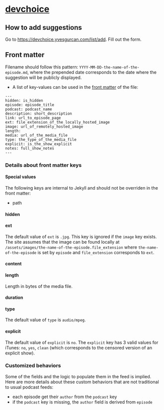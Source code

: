 # [devchoice](https://devchoice.yvesgurcan.com)

## How to add suggestions

Go to <https://devchoice.yvesgurcan.com/list/add>. Fill out the form.

## Front matter

Filename should follow this pattern: `YYYY-MM-DD-the-name-of-the-episode.md`, where the prepended date corresponds to the date where the suggestion will be publicly displayed.

* A list of key-values can be used in the [front matter](https://jekyllrb.com/docs/frontmatter/) of the file:
```
---
hidden: is_hidden
episode: episode_title
podcast: podcast_name
description: short_description
link: url_to_episode_page
ext: file_extension_of_the_locally_hosted_image
image: url_of_remotely_hosted_image
length: 
media: url_of_the_media_file
type: the_type_of_the_media_file
explicit: is_the_show_explicit
notes: full_show_notes
---
```

### Details about front matter keys

#### Special values

The following keys are internal to Jekyll and should not be overriden in the front matter:
* path

#### hidden



#### ext
The default value of `ext` is `.jpg`.
This key is ignored if the `image` key exists.
The site assumes that the image can be found locally at `/assets/images/the-name-of-the-episode.file_extension` where `the-name-of-the-episode` is set by `episode` and `file_extension` corresponds to `ext`.

#### content

#### length

Length in bytes of the media file.

#### duration

#### type
The default value of `type` is `audio/mpeg`.

#### explicit
The default value of `explicit` is `no`.
The `explicit` key has 3 valid values for iTunes: `no`, `yes`, `clean` (which corresponds to the censored version of an explicit show).

### Customized behaviors

Some of the fields and the logic to populate them in the feed is implied. Here are more details about these custom behaviors that are not traditional to usual podcast feeds:

* each episode get their `author` from the `podcast` key
* if the `podcast` key is missing, the `author` field is derived from `episode`
